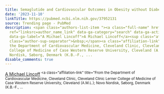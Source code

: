 ```yaml
---
title: Semaglutide and Cardiovascular Outcomes in Obesity without Diabetes.
date: '2023-11-10'
linkTitle: https://pubmed.ncbi.nlm.nih.gov/37952131
source: Trending page - PubMed
description: <span class="authors-list-item "><a class="full-name" href="https://pubmed.ncbi.nlm.nih.gov/?term=Lincoff+AM&amp;cauthor_id=37952131"
  ref="linksrc=author_name_link" data-ga-category="search" data-ga-action="author_link"
  data-ga-label="A Michael Lincoff">A Michael Lincoff</a><sup class="affiliation-links"><span
  class="author-sup-separator">&nbsp;</span><a class="affiliation-link" title="From
  the Department of Cardiovascular Medicine, Cleveland Clinic, Cleveland Clinic Lerner
  College of Medicine of Case Western Reserve University, Cleveland (A.M.L.); Novo
  Nordisk, Søborg, Denmark (K.B.-F., ...
disable_comments: true
---
```

<span class="authors-list-item "><a class="full-name" href="https://pubmed.ncbi.nlm.nih.gov/?term=Lincoff+AM&amp;cauthor_id=37952131" ref="linksrc=author_name_link" data-ga-category="search" data-ga-action="author_link" data-ga-label="A Michael Lincoff">A Michael Lincoff</a><sup class="affiliation-links"><span class="author-sup-separator">&nbsp;</span><a class="affiliation-link" title="From the Department of Cardiovascular Medicine, Cleveland Clinic, Cleveland Clinic Lerner College of Medicine of Case Western Reserve University, Cleveland (A.M.L.); Novo Nordisk, Søborg, Denmark (K.B.-F., ...